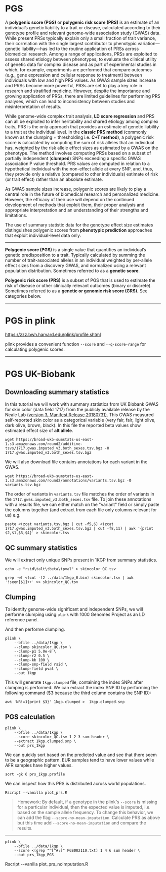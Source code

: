 # PGS

A __polygenic score (PGS)__ or __polygenic risk score (PRS)__ is an estimate of an individual’s genetic liability to a trait or disease, calculated according to their genotype profile and relevant genome-wide association study (GWAS) data. While present PRSs typically explain only a small fraction of trait variance, their correlation with the single largest contributor to phenotypic variation—genetic liability—has led to the routine application of PRSs across biomedical research. Among a range of applications, PRSs are exploited to assess shared etiology between phenotypes, to evaluate the clinical utility of genetic data for complex disease and as part of experimental studies in which, for example, experiments are performed that compare outcomes (e.g., gene expression and cellular response to treatment) between individuals with low and high PRS values. As GWAS sample sizes increase and PRSs become more powerful, PRSs are set to play a key role in research and stratified medicine. However, despite the importance and growing application of PRSs, there are limited guidelines for performing PRS analyses, which can lead to inconsistency between studies and misinterpretation of results. 

While genome-wide complex trait analysis, __LD score regression__ and PRS can all be exploited to infer heritability and shared etiology among complex traits, PRS is the only approach that provides an estimate of genetic liability to a trait at the individual level. In the __classic PRS method__ (commonly known as the clumping + thresholding i.e. __C+T method__), a polygenic risk score is calculated by computing the sum of risk alleles that an individual has, weighted by the risk allele effect sizes as estimated by a GWAS on the phenotype. The method involves computing PRSs based on a subset of partially independent (__clumped__) SNPs exceeding a specific GWAS association P value threshold. PRS values are computed in relation to a hypothetical individual with the non-effect allele at every SNP, and, thus, they provide only a relative (compared to other individuals) estimate of risk (or trait effect) rather than an absolute estimate.

As GWAS sample sizes increase, polygenic scores are likely to play a central role in the future of biomedical research and personalized medicine. However, the efficacy of their use will depend on the continued development of methods that exploit them, their proper analysis and appropriate interpretation and an understanding of their strengths and limitations.

The use of summary statistic data for the genotype effect size estimates distinguishes polygenic scores from __phenotypic prediction__ approaches that exploit individual-level data only.


----

__Polygenic score (PGS)__ is a single value that quantifies an individual’s genetic predisposition to a trait. Typically calculated by summing the number of trait-associated alleles in an individual weighted by per-allele effect sizes from a discovery GWAS, and normalized using a relevant population distribution. Sometimes referred to as a __genetic score__.

__Polygenic risk score (PRS)__ is a subset of PGS that is used to estimate the risk of disease or other clinically relevant outcomes (binary or discrete). Sometimes referred to as a __genetic or genomic risk score (GRS)__. See categories below.

----

# PGS in plink

https://zzz.bwh.harvard.edu/plink/profile.shtml

plink provides a convenient function `--score` and `--q-score-range` for calculating polygenic scores.

---------------------------------------------------------------------------------------------------------------------

# PGS UK-Biobank

## Downloading summary statistics

In this tutorial we will work with summary statistics from UK Biobank GWAS for skin color (data field 1717) from the publicly available release by the Neale Lab [(version 3, Manifest Release 20180731)](https://docs.google.com/spreadsheets/d/1kvPoupSzsSFBNSztMzl04xMoSC3Kcx3CrjVf4yBmESU/edit#gid=227859291). This GWAS measured self-reported skin color as a categorical variable (very fair, fair, light olive, dark olive, brown, black). In this file the reported beta values show estimated effect size of __alt allele__.

    wget https://broad-ukb-sumstats-us-east-1.s3.amazonaws.com/round2/additive-tsvs/1717.gwas.imputed_v3.both_sexes.tsv.bgz -O 1717.gwas.imputed_v3.both_sexes.tsv.bgz

We will also download file contains annotations for each variant in the GWAS.

    wget https://broad-ukb-sumstats-us-east-1.s3.amazonaws.com/round2/annotations/variants.tsv.bgz -O variants.tsv.bgz

The order of variants in `variants.tsv` file matches the order of variants in the `1717.gwas.imputed_v3.both_sexes.tsv` file. To join these annotations with a results file, we can either match on the "variant" field or simply paste the columns together (and extract from each file only columns relevant for us) e.g.   

    paste <(zcat variants.tsv.bgz | cut -f5,6) <(zcat 1717.gwas.imputed_v3.both_sexes.tsv.bgz | cut -f8,11) | awk '{print $2,$1,$3,$4}' > skincolor.tsv


## QC summary statistics

We will extract only unique SNPs present in 1KGP from summary statistics.
    
    echo -e "rsid\talt\tbeta\tpval" > skincolor_QC.tsv

    grep -wf <(cut -f2 ../data/1kgp_0.bim) skincolor.tsv | awk '!seen[$1]++' >> skincolor_QC.tsv

## Clumping

To identify genome-wide significant and independent SNPs, we will performe clumping using `plink` with 1000 Genomes Project as an LD reference panel.

And then performe clumping.

    plink \
        --bfile ../data/1kgp \
        --clump skincolor_QC.tsv \
        --clump-p1 5.0e-8 \
        --clump-r2 0.5 \
        --clump-kb 100 \
        --clump-snp-field rsid \
        --clump-field pval \
        --out 1kgp


This will generate `1kgp.clumped` file, containing the index SNPs after clumping is performed. We can extract the index SNP ID by performing the following command ($3 because the third column contains the SNP ID):

    awk 'NR!=1{print $3}' 1kgp.clumped >  1kgp.clumped.snp

## PGS calculation
    
    plink \
        --bfile ../data/1kgp \
        --score skincolor_QC.tsv 1 2 3 sum header \
        --extract 1kgp.clumped.snp \
        --out prs_1kgp

We can quickly sort based on the predicted value and see that there seem to be a geographic pattern. EUR samples tend to have lower values while AFR samples have higher values.

    sort -gk 6 prs_1kgp.profile

We can inspect how this PRS is distributed across world populations.

    Rscript --vanilla plot_prs.R

> Homework:
    By default, if a genotype in the plink's `--score` is missing for a particular individual, then the expected value is imputed, i.e. based on the sample allele frequency. To change this behavior, we can add the flag  `--score-no-mean-imputation`. Calculate PRS as above but this time add `--score-no-mean-imputation` and compare the results.


---------------------------------------


    plink \
        --bfile ../data/1kgp \
        --score <(grep "^[^#;]" PGS002110.txt) 1 4 6 sum header \
        --out prs_1kgp_PGS

Rscript --vanilla plot_prs_noimputation.R